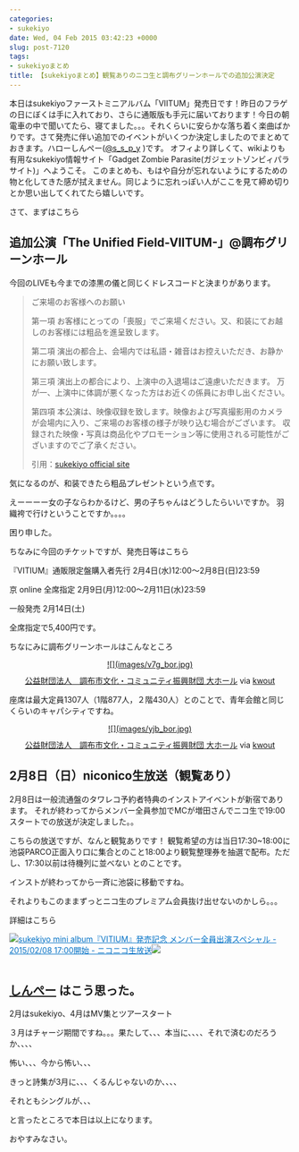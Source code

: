 ```yaml
---
categories:
- sukekiyo
date: Wed, 04 Feb 2015 03:42:23 +0000
slug: post-7120
tags:
- sukekiyoまとめ
title: 【sukekiyoまとめ】観覧ありのニコ生と調布グリーンホールでの追加公演決定
---
```


本日はsukekiyoファーストミニアルバム「VIITUM」発売日です！昨日のフラゲの日にぼくは手に入れており、さらに通販版も手元に届いております！今日の朝電車の中で聞いてたら、寝てました。。。それくらいに安らかな落ち着く楽曲ばかりです。さて発売に伴い追加でのイベントがいくつか決定しましたのでまとめておきます。<!--more-->ハローしんぺー(<a href="https://twitter.com/s_s_p_y" target="_blank">@s_s_p_y</a> )です。
オフィより詳しくて、wikiよりも有用なsukekiyo情報サイト「Gadget Zombie Parasite(ガジェットゾンビィパラサイト)」へようこそ。
このまとめも、もはや自分が忘れないようにするための物と化してきた感が拭えません。同じように忘れっぽい人がここを見て締め切りとか思い出してくれてたら嬉しいです。

さて、まずはこちら

<h2>追加公演「The Unified Field-VIITUM-」@調布グリーンホール</h2>

今回のLIVEも今までの漆黒の儀と同じくドレスコードと決まりがあります。


<blockquote>

ご来場のお客様へのお願い

第一項	お客様にとっての「喪服」でご来場ください。又、和装にてお越しのお客様には粗品を進呈致します。

第二項	演出の都合上、会場内では私語・雑音はお控えいただき、お静かにお願い致します。

第三項	演出上の都合により、上演中の入退場はご遠慮いただきます。
万が一、上演中に体調が悪くなった方はお近くの係員にお申し出ください。

第四項	本公演は、映像収録を致します。映像および写真撮影用のカメラが会場内に入り、ご来場のお客様の様子が映り込む場合がございます。
収録された映像・写真は商品化やプロモーション等に使用される可能性がございますのでご了承ください。

引用：<a href="http://sukekiyo-official.jp/live/index.html">sukekiyo official site</a>
</blockquote>

気になるのが、和装できたら粗品プレゼントという点です。

えーーーー女の子ならわかるけど、男の子ちゃんはどうしたらいいですか。
羽織袴で行けということですか。。。。

困り申した。

ちなみに今回のチケットですが、発売日等はこちら

『VITIUM』通販限定盤購入者先行
2月4日(水)12:00～2月8日(日)23:59		

京 online	全席指定
2月9日(月)12:00～2月11日(水)23:59

一般発売
2月14日(土)	


全席指定で5,400円です。


ちなにみに調布グリーンホールはこんなところ


<div class="kwout" style="text-align: center;"><a href="https://www.chofu-culture-community.org/forms/info/info.aspx?info_id=864">![](images/v7g_bor.jpg)</a><p style="margin-top: 10px; text-align: center;"><a href="https://www.chofu-culture-community.org/forms/info/info.aspx?info_id=864">公益財団法人　調布市文化・コミュニティ振興財団 大ホール</a> via <a href="http://kwout.com/quote/b6t5mv7g">kwout</a></p></div>


座席は最大定員1307人（1階877人，２階430人）とのことで、青年会館と同じくらいのキャパシティですね。

<div class="kwout" style="text-align: center;"><a href="https://www.chofu-culture-community.org/forms/info/info.aspx?info_id=864">![](images/yjb_bor.jpg)</a><p style="margin-top: 10px; text-align: center;"><a href="https://www.chofu-culture-community.org/forms/info/info.aspx?info_id=864">公益財団法人　調布市文化・コミュニティ振興財団 大ホール</a> via <a href="http://kwout.com/quote/7qsbgyjb">kwout</a></p></div>


<h2>2月8日（日）niconico生放送（観覧あり）</h2>

2月8日は一般流通盤のタワレコ予約者特典のインストアイベントが新宿であります。
それが終わってからメンバー全員参加でMCが増田さんでニコ生で19:00スタートでの放送が決定しました。。

こちらの放送ですが、なんと観覧ありです！
観覧希望の方は当日17:30~18:00に池袋PARCO正面入り口に集合とのこと18:00より観覧整理券を抽選で配布。ただし、17:30以前は待機列に並べない
とのことです。

インストが終わってから一斉に池袋に移動ですね。

それよりもこのままずっとニコ生のプレミアム会員抜け出せないのかしら。。。



詳細はこちら

<a href="http://live.nicovideo.jp/watch/lv209019499" target="_blank">![](images/lv209019499)</a><a style="color:#0070C5;" href="http://live.nicovideo.jp/watch/lv209019499" target="_blank">sukekiyo mini album『VITIUM』発売記念 メンバー全員出演スペシャル - 2015/02/08 17:00開始 - ニコニコ生放送</a><a href="http://b.hatena.ne.jp/entry/http://live.nicovideo.jp/watch/lv209019499" target="_blank">![](images/lv209019499)</a><br style="clear:both;" /><br>


<h2><a href="https://twitter.com/s_s_p_y" target="_blank">しんぺー</a> はこう思った。</h2>
2月はsukekiyo、4月はMV集とツアースタート

３月はチャージ期間ですね。。。果たして、、、本当に、、、、それで済むのだろうか、、、、

怖い、、、今から怖い、、、

きっと詩集が3月に、、、くるんじゃないのか、、、、


それともシングルが、、、

と言ったところで本日は以上になります。

おやすみなさい。